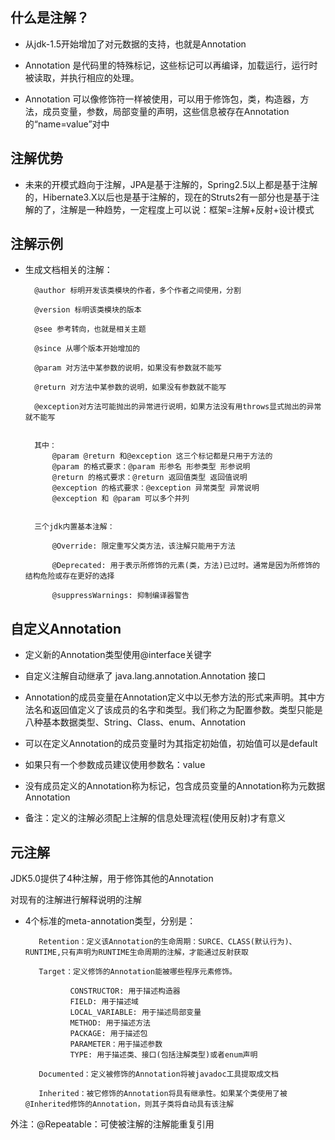 ## 什么是注解？
- 从jdk-1.5开始增加了对元数据的支持，也就是Annotation

- Annotation 是代码里的特殊标记，这些标记可以再编译，加载运行，运行时被读取，并执行相应的处理。
- Annotation 可以像修饰符一样被使用，可以用于修饰包，类，构造器，方法，成员变量，参数，局部变量的声明，这些信息被存在Annotation的“name=value”对中

## 注解优势

- 未来的开模式趋向于注解，JPA是基于注解的，Spring2.5以上都是基于注解的，Hibernate3.X以后也是基于注解的，现在的Struts2有一部分也是基于注解的了，注解是一种趋势，一定程度上可以说：框架=注解+反射+设计模式

## 注解示例

- 生成文档相关的注解：
        
        @author 标明开发该类模块的作者，多个作者之间使用，分割
        
        @version 标明该类模块的版本
        
        @see 参考转向，也就是相关主题
        
        @since 从哪个版本开始增加的
        
        @param 对方法中某参数的说明，如果没有参数就不能写
        
        @return 对方法中某参数的说明，如果没有参数就不能写
        
        @exception对方法可能抛出的异常进行说明，如果方法没有用throws显式抛出的异常就不能写
        
        
        其中：
            @param @return 和@exception 这三个标记都是只用于方法的
            @param 的格式要求：@param 形参名 形参类型 形参说明
            @return 的格式要求：@return 返回值类型 返回值说明
            @exception 的格式要求：@exception 异常类型 异常说明
            @exception 和 @param 可以多个并列
       
       
        三个jdk内置基本注解：     
        
            @Override: 限定重写父类方法，该注解只能用于方法
            
            @Deprecated: 用于表示所修饰的元素(类，方法)已过时。通常是因为所修饰的结构危险或存在更好的选择
            
            @suppressWarnings: 抑制编译器警告

## 自定义Annotation 

- 定义新的Annotation类型使用@interface关键字

- 自定义注解自动继承了 java.lang.annotation.Annotation 接口

- Annotation的成员变量在Annotation定义中以无参方法的形式来声明。其中方法名和返回值定义了该成员的名字和类型。我们称之为配置参数。类型只能是八种基本数据类型、String、Class、enum、Annotation

- 可以在定义Annotation的成员变量时为其指定初始值，初始值可以是default

- 如果只有一个参数成员建议使用参数名：value

- 没有成员定义的Annotation称为标记，包含成员变量的Annotation称为元数据Annotation

- 备注：定义的注解必须配上注解的信息处理流程(使用反射)才有意义

## 元注解

JDK5.0提供了4种注解，用于修饰其他的Annotation

对现有的注解进行解释说明的注解

- 4个标准的meta-annotation类型，分别是：
         
         Retention：定义该Annotation的生命周期：SURCE、CLASS(默认行为)、RUNTIME,只有声明为RUNTIME生命周期的注解，才能通过反射获取
         
         Target：定义修饰的Annotation能被哪些程序元素修饰。
         
                CONSTRUCTOR: 用于描述构造器
                FIELD: 用于描述域
                LOCAL_VARIABLE: 用于描述局部变量
                METHOD: 用于描述方法
                PACKAGE: 用于描述包
                PARAMETER：用于描述参数
                TYPE: 用于描述类、接口(包括注解类型)或者enum声明
         
         Documented：定义被修饰的Annotation将被javadoc工具提取成文档
         
         Inherited：被它修饰的Annotation将具有继承性。如果某个类使用了被@Inherited修饰的Annotation，则其子类将自动具有该注解

外注：@Repeatable：可使被注解的注解能重复引用
        